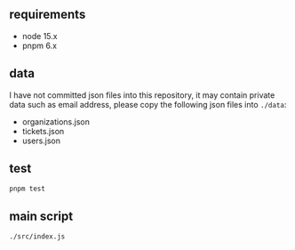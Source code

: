 ## requirements

- node 15.x
- pnpm 6.x

## data

I have not committed json files into this repository, it may contain private data such as email
address, please copy the following json files into `./data`:

- organizations.json
- tickets.json
- users.json

## test

    pnpm test

## main script

    ./src/index.js
